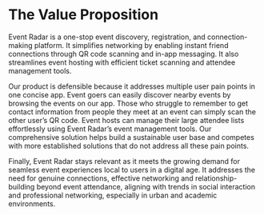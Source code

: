 # The Value Proposition

Event Radar is a one-stop event discovery, registration, and connection-making platform. It simplifies networking by enabling instant friend connections through QR code scanning and in-app messaging. It also streamlines event hosting with efficient ticket scanning and attendee management tools.

Our product is defensible because it addresses multiple user pain points in one concise app. Event goers can easily discover nearby events by browsing the events on our app. Those who struggle to remember to get contact information from people they meet at an event can simply scan the other user’s QR code. Event hosts can manage their large attendee lists effortlessly using Event Radar’s event management tools. Our comprehensive solution helps build a sustainable user base and competes with more established solutions that do not address all these pain points.

Finally, Event Radar stays relevant as it meets the growing demand for seamless event experiences local to users in a digital age. It addresses the need for genuine connections, effective networking and relationship-building beyond event attendance, aligning with trends in social interaction and professional networking, especially in urban and academic environments.
